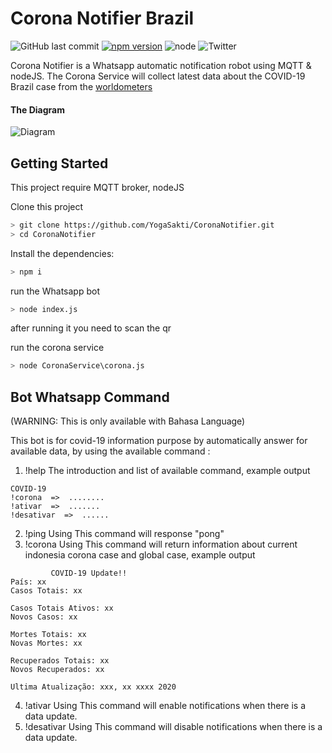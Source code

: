 # Corona Notifier Brazil 
![GitHub last commit](https://img.shields.io/github/last-commit/k1m0ch1/covid-19-api)
[![npm version](https://img.shields.io/npm/v/sulla-hotfix.svg?color=green)](https://www.npmjs.com/package/sulla-hotfix)
![node](https://img.shields.io/node/v/sulla-hotfix)
![Twitter](https://img.shields.io/twitter/follow/teman_bahagia?style=social)

Corona Notifier is a Whatsapp automatic notification robot using MQTT & nodeJS. The Corona Service will collect latest data about the COVID-19 Brazil case from the [worldometers](https://www.worldometers.info/coronavirus/)

#### The Diagram
![Diagram](Diagram.png)


## Getting Started

This project require MQTT broker, nodeJS

Clone this project

```bash
> git clone https://github.com/YogaSakti/CoronaNotifier.git
> cd CoronaNotifier

```

Install the dependencies:

```bash
> npm i
```

run the Whatsapp bot

```bash
> node index.js
```

after running it you need to scan the qr

run the corona service

```bash
> node CoronaService\corona.js
```

## Bot Whatsapp Command
(WARNING: This is only available with Bahasa Language)

This bot is for covid-19 information purpose by automatically answer for available data, by using the available command :
1. !help 
The introduction and list of available command, example output
```
COVID-19 
!corona  =>  ........
!ativar  =>  .......
!desativar  =>  ......
```
2. !ping 
Using This command will response "pong"
3. !corona 
Using This command will return information about current indonesia corona case and global case, example output
```
         COVID-19 Update!!
País: xx
Casos Totais: xx

Casos Totais Ativos: xx
Novos Casos: xx

Mortes Totais: xx
Novas Mortes: xx

Recuperados Totais: xx
Novos Recuperados: xx

Ultima Atualização: xxx, xx xxxx 2020
```
4. !ativar
Using This command will enable notifications when there is a data update.
5. !desativar 
Using This command will disable notifications when there is a data update.

